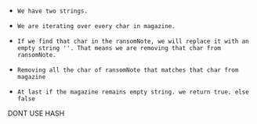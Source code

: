 *     We have two strings.
*     We are iterating over every char in magazine.
*     If we find that char in the ransomNote, we will replace it with an empty string ''. That means we are removing that char from ransomNote.
*     Removing all the char of ransomNote that matches that char from magazine
*     At last if the magazine remains empty string. we return true. else false
​
DONT USE HASH
​